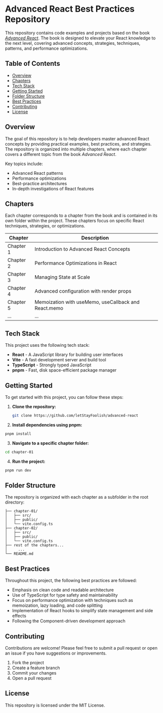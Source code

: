 # Advanced React Best Practices Repository

This repository contains code examples and projects based on the book [*Advanced React*](https://www.advanced-react.com/). The book is designed to elevate your React knowledge to the next level, covering advanced concepts, strategies, techniques, patterns, and performance optimizations.

## Table of Contents
- [Overview](#overview)
- [Chapters](#chapters)
- [Tech Stack](#tech-stack)
- [Getting Started](#getting-started)
- [Folder Structure](#folder-structure)
- [Best Practices](#best-practices)
- [Contributing](#contributing)
- [License](#license)

## Overview
The goal of this repository is to help developers master advanced React concepts by providing practical examples, best practices, and strategies. The repository is organized into multiple chapters, where each chapter covers a different topic from the book *Advanced React*.

Key topics include:
- Advanced React patterns
- Performance optimizations
- Best-practice architectures
- In-depth investigations of React features

## Chapters
Each chapter corresponds to a chapter from the book and is contained in its own folder within the project. These chapters focus on specific React techniques, strategies, or optimizations.

| Chapter   | Description |
|-----------|-------------|
| Chapter 1 | Introduction to Advanced React Concepts |
| Chapter 2 | Performance Optimizations in React |
| Chapter 3 | Managing State at Scale |
| Chapter 4 | Advanced conﬁguration with render props |
| Chapter 5 | Memoization with useMemo, useCallback and React.memo |
| ...       | ... |

## Tech Stack
This project uses the following tech stack:

- **React** - A JavaScript library for building user interfaces
- **Vite** - A fast development server and build tool
- **TypeScript** - Strongly typed JavaScript
- **pnpm** - Fast, disk space-efficient package manager

## Getting Started

To get started with this project, you can follow these steps:

1. **Clone the repository:**
   ```bash
   git clone https://github.com/letStayFoolish/advanced-react

2. **Install dependencies using pnpm:**
```bash 
pnpm install
```

3. **Navigate to a specific chapter folder:**
```bash
cd chapter-01
```
4. **Run the project:**
```bash
pnpm run dev
```
## Folder Structure

The repository is organized with each chapter as a subfolder in the root directory:
```
├── chapter-01/
│   ├── src/
│   ├── public/
│   └── vite.config.ts
├── chapter-02/
│   ├── src/
│   ├── public/
│   └── vite.config.ts
├── rest of the chapters...
│     ...
└── README.md
```

## Best Practices

Throughout this project, the following best practices are followed:

* Emphasis on clean code and readable architecture 
* Use of TypeScript for type safety and maintainability 
* Focus on performance optimization with techniques such as memoization, lazy loading, and code splitting 
* Implementation of React hooks to simplify state management and side effects 
* Following the Component-driven development approach

## Contributing
Contributions are welcome! Please feel free to submit a pull request or open an issue if you have suggestions or improvements.

1. Fork the project 
2. Create a feature branch
3. Commit your changes 
4. Open a pull request

## License

This repository is licensed under the MIT License.

